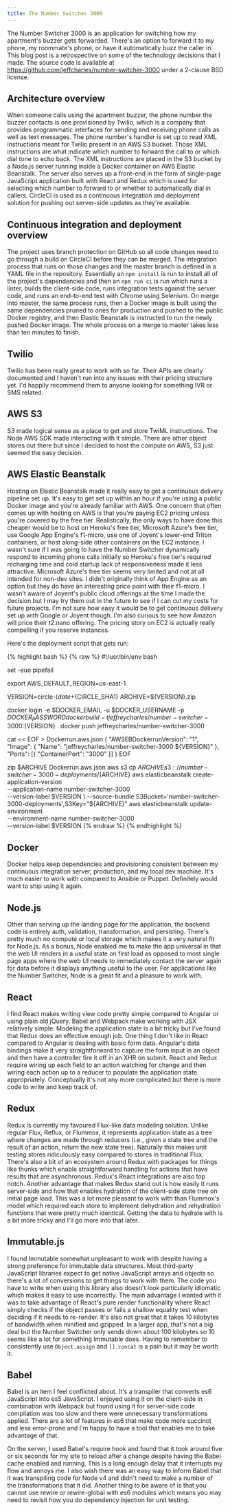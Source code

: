 ```yaml
---
title: The Number Switcher 3000
---
```


The Number Switcher 3000 is an application for switching how my apartment's buzzer gets forwarded. There's an option to forward it to my phone, my roommate's phone, or have it automatically buzz the caller in. This blog post is a retrospective on some of the technology decisions that I made. The source code is available at <https://github.com/jeffcharles/number-switcher-3000> under a 2-clause BSD license.

## Architecture overview

When someone calls using the apartment buzzer, the phone number the buzzer contacts is one provisioned by Twilio, which is a company that provides programmatic interfaces for sending and receiving phone calls as well as text messages. The phone number's handler is set up to read XML instructions meant for Twilio present in an AWS S3 bucket. Those XML instructions are what indicate which number to forward the call to or which dial tone to echo back. The XML instructions are placed in the S3 bucket by a Node.js server running inside a Docker container on AWS Elastic Beanstalk. The server also serves up a front-end in the form of single-page JavaScript application built with React and Redux which is used for selecting which number to forward to or whether to automatically dial in callers. CircleCI is used as a continuous integration and deployment solution for pushing out server-side updates as they're available.

## Continuous integration and deployment overview

The project uses branch protection on GitHub so all code changes need to go through a build on CircleCI before they can be merged. The integration process that runs on those changes and the master branch is defined in a YAML file in the repository. Essentially an `npm install` is run to install all of the project's dependencies and then an `npm run ci` is run which runs a linter, builds the client-side code, runs integration tests against the server code, and runs an end-to-end test with Chrome using Selenium. On merge into master, the same process runs, then a Docker image is built using the same dependencies pruned to ones for production and pushed to the public Docker registry, and then Elastic Beanstalk is instructed to run the newly pushed Docker image. The whole process on a merge to master takes less than ten minutes to finish.

## Twilio

Twilio has been really great to work with so far. Their APIs are clearly documented and I haven't run into any issues with their pricing structure yet. I'd happily recommend them to anyone looking for something IVR or SMS related.

## AWS S3

S3 made logical sense as a place to get and store TwiML instructions. The Node AWS SDK made interacting with it simple. There are other object stores out there but since I decided to host the compute on AWS, S3 just seemed the easy decision.

## AWS Elastic Beanstalk

Hosting on Elastic Beanstalk made it really easy to get a continuous delivery pipeline set up. It's easy to get set up within an hour if you're using a public Docker image and you're already familiar with AWS. One concern that often comes up with hosting on AWS is that you're paying EC2 pricing unless you're covered by the free tier. Realistically, the only ways to have done this cheaper would be to host on Heroku's free tier, Microsoft Azure's free tier, use Google App Engine's f1-micro, use one of Joyent's lower-end Triton containers, or host along-side other containers on the EC2 instance. I wasn't sure if I was going to have the Number Switcher dynamically respond to incoming phone calls initially so Heroku's free tier's required recharging time and cold startup lack of responsiveness made it less attractive. Microsoft Azure's free tier seems very limited and not at all intended for non-dev sites. I didn't originally think of App Engine as an option but they do have an interesting price point with their f1-micro. I wasn't aware of Joyent's public cloud offerings at the time I made the decision but I may try them out in the future to see if I can cut my costs for future projects. I'm not sure how easy it would be to get continuous delivery set up with Google or Joyent though. I'm also curious to see how Amazon will price their t2.nano offering. The pricing story on EC2 is actually really compelling if you reserve instances.

Here's the deployment script that gets run:

{% highlight bash %}
{% raw %}
#!/usr/bin/env bash

set -euo pipefail

export AWS_DEFAULT_REGION=us-east-1

VERSION=circle-$(date +%s)-${CIRCLE_SHA1}
ARCHIVE=${VERSION}.zip

docker login -e $DOCKER_EMAIL -u $DOCKER_USERNAME -p $DOCKER_PASSWORD
docker build -t jeffreycharles/number-switcher-3000:${VERSION} .
docker push jeffreycharles/number-switcher-3000

cat << EOF > Dockerrun.aws.json
{
  "AWSEBDockerrunVersion": "1",
  "Image": { "Name": "jeffreycharles/number-switcher-3000:${VERSION}" },
  "Ports": [{ "ContainerPort": "3000" }]
}
EOF

zip $ARCHIVE Dockerrun.aws.json
aws s3 cp $ARCHIVE s3://number-switcher-3000-deployments/${ARCHIVE}
aws elasticbeanstalk create-application-version \
  --application-name number-switcher-3000 \
  --version-label $VERSION \
  --source-bundle S3Bucket='number-switcher-3000-deployments',S3Key="${ARCHIVE}"
aws elasticbeanstalk update-environment \
  --environment-name number-switcher-3000 \
  --version-label $VERSION
{% endraw %}
{% endhighlight %}

## Docker

Docker helps keep dependencies and provisioning consistent between my continuous integration server, production, and my local dev machine. It's much easier to work with compared to Ansible or Puppet. Definitely would want to ship using it again.

## Node.js

Other than serving up the landing page for the application, the backend code is entirely auth, validation, transformation, and persisting. There's pretty much no compute or local storage which makes it a very natural fit for Node.js. As a bonus, Node enabled me to make the app universal in that the web UI renders in a useful state on first load as opposed to most single page apps where the web UI needs to immediately contact the server again for data before it displays anything useful to the user. For applications like the Number Switcher, Node is a great fit and a pleasure to work with.

## React

I find React makes writing view code pretty simple compared to Angular or using plain old jQuery. Babel and Webpack make working with JSX relatively simple. Modeling the application state is a bit tricky but I've found that Redux does an effective enough job. One thing I don't like in React compared to Angular is dealing with basic form data. Angular's data bindings make it very straightforward to capture the form input in an object and then have a controller fire it off in an XHR on submit. React and Redux require wiring up each field to an action watching for change and then wiring each action up to a reducer to populate the application state appropriately. Conceptually it's not any more complicated but there is more code to write and keep track of.

## Redux

Redux is currently my favoured Flux-like data modeling solution. Unlike regular Flux, Reflux, or Flummox, it represents application state as a tree where changes are made through reducers (i.e., given a state tree and the result of an action, return the new state tree). Naturally this makes unit testing stores ridiculously easy compared to stores in traditional Flux. There's also a bit of an ecosystem around Redux with packages for things like thunks which enable straightforward handling for actions that have results that are asynchronous. Redux's React integrations are also top notch. Another advantage that makes Redux stand out is how easily it runs server-side and how that enables hydration of the client-side state tree on initial page load. This was a lot more pleasant to work with than Flummox's model which required each store to implement dehydration and rehydration functions that were pretty much identical. Getting the data to hydrate with is a bit more tricky and I'll go more into that later.

## Immutable.js

I found Immutable somewhat unpleasant to work with despite having a strong preference for immutable data structures. Most third-party JavaScript libraries expect to get native JavaScript arrays and objects so there's a lot of conversions to get things to work with them. The code you have to write when using this library also doesn't look particularly idiomatic which makes it easy to use incorrectly. The main advantage I wanted with it was to take advantage of React's pure render functionality where React simply checks if the object passes or fails a shallow equality test when deciding if it needs to re-render. It's also not great that it takes 10 kilobytes of bandwidth when minified and gzipped. In a larger app, that's not a big deal but the Number Switcher only sends down about 100 kilobytes so 10 seems like a lot for something Immutable does. Having to remember to consistently use `Object.assign` and `[].concat` is a pain but it may be worth it.

## Babel

Babel is an item I feel conflicted about. It's a transpiler that converts es6 JavaScript into es5 JavaScript. I enjoyed using it on the client-side in combination with Webpack but found using it for server-side code compilation was too slow and there were unnecessary transformations applied. There are a lot of features in es6 that make code more succinct and less error-prone and I'm happy to have a tool that enables me to take advantage of that.

On the server, I used Babel's require hook and found that it took around five or six seconds for my site to reload after a change despite having the Babel cache enabled and running. This is a long enough delay that it interrupts my flow and annoys me. I also wish there was an easy way to inform Babel that it was transpiling code for Node v4 and didn't need to make a number of the transformations that it did. Another thing to be aware of is that you cannot use rewire or rewire-global with es6 modules which means you may need to revisit how you do dependency injection for unit testing.
